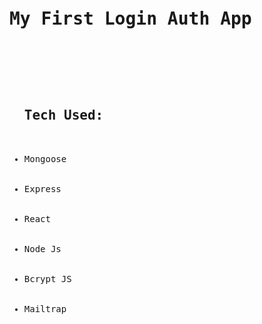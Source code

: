 <pre>
  <h1>My First Login Auth App</h1>
  <ul>
    <h2>Tech Used:</h2>
    <li>Mongoose</li>
    <li>Express</li>
    <li>React</li>
    <li>Node Js</li>
    <li>Bcrypt JS</li>
    <li>Mailtrap</li>
  </ul>
</pre>
